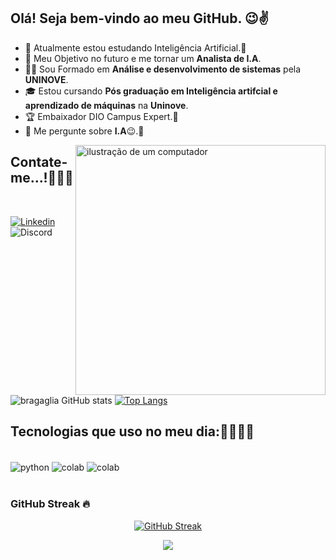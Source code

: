 ## Olá! Seja bem-vindo ao meu GitHub. 😉✌️

* 🌱 Atualmente estou estudando Inteligência Artificial.🧠
* 🚀 Meu Objetivo no futuro e me tornar um **Analista de I.A**.
* 🧑‍💻 Sou Formado em **Análise e desenvolvimento de sistemas** pela **UNINOVE**.
* 🎓 Estou cursando **Pós graduação em Inteligência artifcial e aprendizado de máquinas** na **Uninove**.
* 🏆 Embaixador DIO Campus Expert.🚀
* 💬 Me pergunte sobre **I.A**😉.🧠
<img src="https://raw.githubusercontent.com/MicaelliMedeiros/micaellimedeiros/master/image/computer-illustration.png" alt="ilustração de um computador" min-width="400px" max-width="400px" width="400px" align="right">

## Contate-me...!🤝👇🏼
</div><br/>

[![Linkedin](https://img.shields.io/badge/LinkedIn-0077B5?style=for-the-badge&logo=linkedin&logoColor=white)](https://www.linkedin.com/in/rone-bragaglia-a6aa60157/)
![Discord](https://img.shields.io/badge/Discord-rone4396?style=for-the-badge&logo=discord&logoColor=white/)

![bragaglia GitHub stats](https://github-readme-stats.vercel.app/api?username=RonBragaglia&show_icons=true&theme=radical)
[![Top Langs](https://github-readme-stats.vercel.app/api/top-langs/?username=Ronbragaglia)](https://github.com/Ronbragaglia/github-readme-stats)


## Tecnologias que uso no meu dia:👨🏻‍💻🧠
<div style="display: inline_block"><br/>
<img align="center" alt="python" src="https://img.shields.io/badge/Python-14354C?style=for-the-badge&logo=python&logoColor=white" />
<img align="center" alt="colab"  src="https://img.shields.io/badge/Colab-F9AB00?style=for-the-badge&logo=googlecolab&color=525252" />
<img align="center" alt="colab"  src="https://img.shields.io/badge/Visual_Studio_Code-0078D4?style=for-the-badge&logo=visual%20studio%20code&logoColor=white" />
</div><br/>

### GitHub Streak 🔥

<div align="center">

[![GitHub Streak](https://github-readme-streak-stats.herokuapp.com/?user=Ronbragaglia&theme=radical)](https://git.io/streak-stats)

</div>

<div align="center">

![](https://komarev.com/ghpvc/?username=Ronbragaglia&style=for-the-badge&label=VISUALIZAÇÕES+NO+PERFIL)
</div>


